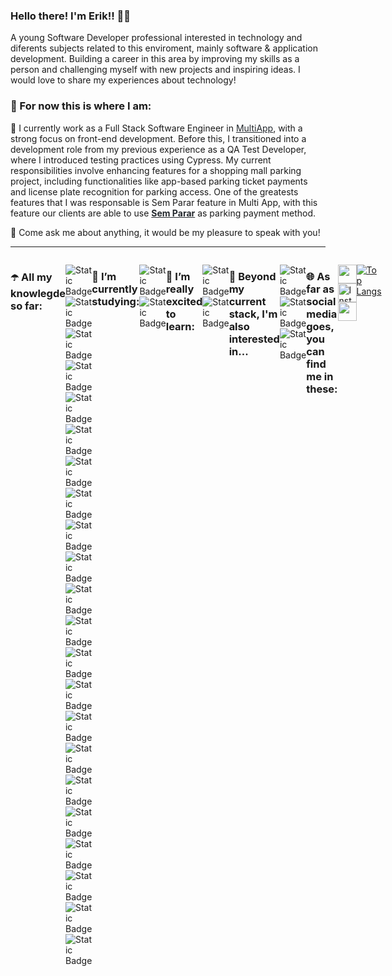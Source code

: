 ### Hello there! I'm Erik!! 👋😁

<p>A young Software Developer professional interested in technology and diferents subjects related to this enviroment, mainly software & application development. Building a career in this area by improving my skills as a person and challenging myself with new projects and inspiring ideas. I would love to share my experiences about technology!</p>

<h3>📌 For now this is where I am:</h3>
<p style="text-align: left;">🔭 I currently work as a Full Stack Software Engineer in <a href="https://www.meumulti.com.br/" target="blank" style="color: #24292e">MultiApp</a>, with a strong focus on front-end development. Before this, I transitioned into a development role from my previous experience as a QA Test Developer, where I introduced testing practices using Cypress. My current responsibilities involve enhancing features for a shopping mall parking project, including functionalities like app-based parking ticket payments and license plate recognition for parking access. One of the greatests features that I was responsable is Sem Parar feature in Multi App, with this feature our clients are able to use <a href="https://www.semparar.com.br/planos?rmkt=true&utm_source=google&utm_medium=cpc&utm_campaign=marca&gad_source=1&gclid=CjwKCAiAopuvBhBCEiwAm8jaMU2vGfwC5w_TFs6xthZMBXXxj2gX3JVb9ysZCtINidTxe9dhmynXVBoCmNwQAvD_BwE" target="blank" style="color: #24292e"><strong>Sem Parar</strong></a> as parking payment method.</p>
<p style="text-align: left;">💬 Come ask me about anything, it would be my pleasure to speak with you!</p>
<hr>



<div style="display: flex; gap: 8;">
    
<h3 style="text-align: left;">☂️ All my knowlegde so far: </h3>

![Static Badge](https://img.shields.io/badge/JavaScript-%23F7DF1E?style=for-the-badge&logo=javascript&labelColor=gray&link=https%3A%2F%2Fdeveloper.mozilla.org%2Fpt-BR%2Fdocs%2FWeb%2FJavaScript)
![Static Badge](https://img.shields.io/badge/TypeScript-%233178C6?style=for-the-badge&logo=typescript&labelColor=gray&link=https%3A%2F%2Fwww.typescriptlang.org%2F)
![Static Badge](https://img.shields.io/badge/Zod-%233E67B1?style=for-the-badge&logo=zod&labelColor=gray&link=https%3A%2F%2Fzod.dev%2F)
![Static Badge](https://img.shields.io/badge/React-%2361DAFB?style=for-the-badge&logo=react&labelColor=gray&link=https%3A%2F%2Freact.dev%2F)
![Static Badge](https://img.shields.io/badge/Next.Js-%23000000?style=for-the-badge&logo=next.js&labelColor=gray&link=https%3A%2F%2Fnextjs.org%2F)
![Static Badge](https://img.shields.io/badge/React%20Hook%20Form%20-%23EC5990?style=for-the-badge&logo=reacthookform&labelColor=gray&link=https%3A%2F%2Freact-hook-form.com%2F)
![Static Badge](https://img.shields.io/badge/React%20Router%20%20-%23CA4245?style=for-the-badge&logo=reactrouter&labelColor=gray&link=https%3A%2F%2Freactrouter.com%2Fen%2Fmain)
![Static Badge](https://img.shields.io/badge/Tailwind-%2306B6D4?style=for-the-badge&logo=tailwindcss&labelColor=gray&link=https%3A%2F%2Ftailwindcss.com%2F)
![Static Badge](https://img.shields.io/badge/Styled%20Components-%23DB7093?style=for-the-badge&logo=styled-components&labelColor=gray&link=https%3A%2F%2Fstyled-components.com%2F)
![Static Badge](https://img.shields.io/badge/Node.Js-%23339933?style=for-the-badge&logo=node.js&labelColor=gray&link=https%3A%2F%2Fnodejs.org%2Fen)
![Static Badge](https://img.shields.io/badge/Express.Js-%23000000?style=for-the-badge&logo=express&labelColor=gray&link=https%3A%2F%2Fexpressjs.com%2Fpt-br%2F)
![Static Badge](https://img.shields.io/badge/Fastify-%23000000?style=for-the-badge&logo=fastify&labelColor=gray&link=https%3A%2F%2Ffastify.dev%2F)
![Static Badge](https://img.shields.io/badge/PostgreSQL-%234169E1?style=for-the-badge&logo=postgresql&labelColor=gray&link=https%3A%2F%2Fwww.postgresql.org%2Fdocs%2F)
![Static Badge](https://img.shields.io/badge/Prisma-%232D3748?style=for-the-badge&logo=prisma&labelColor=gray&link=https%3A%2F%2Fwww.prisma.io%2F)
![Static Badge](https://img.shields.io/badge/Knex-%23D26B38?style=for-the-badge&logo=knex.js&labelColor=gray&link=https%3A%2F%2Fknexjs.org%2F)
![Static Badge](https://img.shields.io/badge/GraphQL-%23E10098?style=for-the-badge&logo=graphql&labelColor=gray&link=https%3A%2F%2Fgraphql.org%2F)
![Static Badge](https://img.shields.io/badge/Jest-%23C21325?style=for-the-badge&logo=jest&labelColor=gray&link=https%3A%2F%2Fjestjs.io%2Fpt-BR%2F)
![Static Badge](https://img.shields.io/badge/Vitest-%236E9F18?style=for-the-badge&logo=vitest&labelColor=gray&link=https%3A%2F%2Fvitest.dev%2F)
![Static Badge](https://img.shields.io/badge/Cypress-%2369D3A7?style=for-the-badge&logo=cypress&labelColor=gray&link=https%3A%2F%2Fwww.cypress.io%2F)
![Static Badge](https://img.shields.io/badge/Git-%23F05032?style=for-the-badge&logo=git&labelColor=gray&link=https%3A%2F%2Fgit-scm.com%2F)
![Static Badge](https://img.shields.io/badge/GitHub-%23181717?style=for-the-badge&logo=github&labelColor=gray)
![Static Badge](https://img.shields.io/badge/Docker-%232496ED?style=for-the-badge&logo=docker&labelColor=gray&link=https%3A%2F%2Fwww.docker.com%2F)


<h3 style="text-align: left;">🌱 I’m currently studying:</h3>

![Static Badge](https://img.shields.io/badge/MongoDB-%2347A248?style=for-the-badge&logo=mongodb&labelColor=gray&link=https%3A%2F%2Fwww.mongodb.com%2F)
![Static Badge](https://img.shields.io/badge/NestJs-%23E0234E?style=for-the-badge&logo=nestjs&labelColor=gray&link=https%3A%2F%2Fnestjs.com%2F)

  
<h3 style="text-align: left;">🎯 I’m really excited to learn: </h3>

![Static Badge](https://img.shields.io/badge/React%20Native-%230088CC?style=for-the-badge&logo=react&labelColor=gray&link=https%3A%2F%2Freactnative.dev%2F)
![Static Badge](https://img.shields.io/badge/Amazon%20AWS-%23232F3E?style=for-the-badge&logo=amazon&labelColor=gray&link=https%3A%2F%2Faws.amazon.com%2Fpt%2Ffree%2F%3Fgclid%3DCjwKCAiAopuvBhBCEiwAm8jaMV-lDMiwqb2aMFrC2_bvp8Kf3mf6YwbjwnMmtmlRoSmyrmKhEEv07xoCZLAQAvD_BwE%26trk%3D2ee11bb2-bc40-4546-9852-2c4ad8e8f646%26sc_channel%3Dps%26ef_id%3DCjwKCAiAopuvBhBCEiwAm8jaMV-lDMiwqb2aMFrC2_bvp8Kf3mf6YwbjwnMmtmlRoSmyrmKhEEv07xoCZLAQAvD_BwE%3AG%3As%26s_kwcid%3DAL!4422!3!561843094929!e!!g!!aws!15278604629!130587771740%26all-free-tier.sort-by%3Ditem.additionalFields.SortRank%26all-free-tier.sort-order%3Dasc%26awsf.Free%2520Tier%2520Types%3D*all%26awsf.Free%2520Tier%2520Categories%3D*all)

<h3 style="text-align: left;">👀 Beyond my current stack, I'm also interested in...</h3>

![Static Badge](https://img.shields.io/badge/Python-%233776AB?style=for-the-badge&logo=python&labelColor=gray&link=https%3A%2F%2Fwww.python.org%2F)
![Static Badge](https://img.shields.io/badge/CSHARP-%23512BD4?style=for-the-badge&logo=C%23&labelColor=gray&link=https%3A%2F%2Flearn.microsoft.com%2Fpt-br%2Fdotnet%2Fcsharp%2F)
![Static Badge](https://img.shields.io/badge/Vue.Js-%234FC08D?style=for-the-badge&logo=vue.js&labelColor=gray&link=https%3A%2F%2Fvuejs.org%2F)


<br>

<h3 style="text-align: left;">🌐 As far as social media goes, you can find me in these:</h3>

<p style="text-align: left;">
  <a href="https://www.linkedin.com/in/erik-oliveira-9aa589183/" target="blank" color="FFFFFF">
    <img src="https://cdn.jsdelivr.net/gh/devicons/devicon/icons/linkedin/linkedin-original.svg" height="30" width="30" />
  </a>
  <a href="https://instagram.com/eaoerik" target="blank" color="FFFFFF">
   <img src="https://cdn-icons-png.flaticon.com/512/2111/2111463.png" alt="Instagram logo 2516.svg" height="30" width="30" />   
  </a>
  <a href="mailto:ol.erik0107@gmail.com" target="blank" color="FFFFFF">
    <img style="text-align: center;" src="https://upload.wikimedia.org/wikipedia/commons/thumb/7/7e/Gmail_icon_%282020%29.svg/2560px-Gmail_icon_%282020%29.svg.png" height="30" width="30" />
    <br>
  </a>
   </p>
   <hr>

[![Top Langs](https://github-readme-stats.vercel.app/api/top-langs/?username=eriket0107)](https://github.com/anuraghazra/github-readme-stats)

